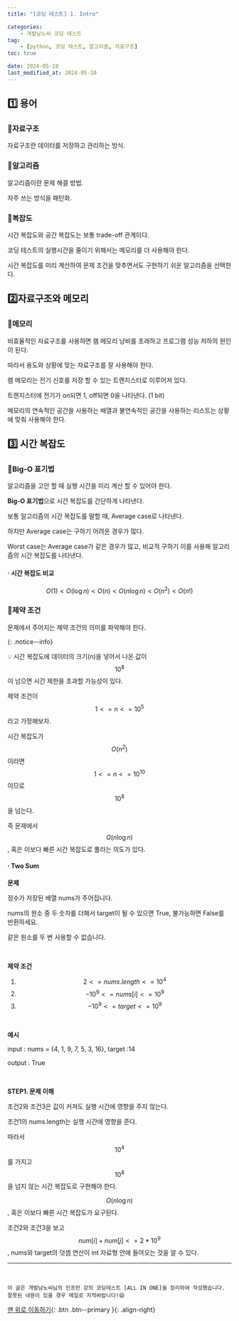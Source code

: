 ```yaml
---
title: "[코딩 테스트] 1. Intro"

categories: 
    - 개발남노씨 코딩 테스트
tag: 
    - [python, 코딩 테스트, 알고리즘, 자료구조]
toc: true

date: 2024-05-10
last_modified_at: 2024-05-10
---
```


## 1️⃣ 용어

### 🔸자료구조

자료구조란 데이터를 저장하고 관리하는 방식.



### 🔸알고리즘

알고리즘이란 문제 해결 방법.

자주 쓰는 방식을 패턴화.



### 🔸복잡도

시간 복잡도와 공간 복잡도는 보통 trade-off 관계이다.

코딩 테스트의 실행시간을 줄이기 위해서는 메모리를 더 사용해야 한다.

시간 복잡도를 미리 계산하여 문제 조건을 맞추면서도 구현하기 쉬운 알고리즘을 선택한다.



## 2️⃣자료구조와 메모리

### 🔸메모리

비효율적인 자료구조를 사용하면 램 메모리 낭비를 초래하고 프로그램 성능 저하의 원인이 된다.

따라서 용도와 상황에 맞는 자료구조를 잘 사용해야 한다.

램 메모리는 전기 신호를 저장 할 수 있는 트랜지스터로 이루어져 있다.

트랜지스터에 전기가 on되면 1, off되면 0을 나타낸다. (1 bit)

메모리의 연속적인 공간을 사용하는 배열과 불연속적인 공간을 사용하는 리스트는 상황에 맞춰 사용해야 한다.



## 3️⃣ 시간 복잡도

### 🔸Big-O 표기법

알고리즘을 고안 할 때 실행 시간을 미리 계산 할 수 있어야 한다.

**Big-O 표기법**으로 시간 복잡도를 간단하게 나타낸다.

보통 알고리즘의 시간 복잡도를 말할 때, Average case로 나타낸다.

하지만 Average case는 구하기 어려운 경우가 많다.

Worst case는 Average case가 같은 경우가 많고, 비교적 구하기 이를 사용해 알고리즘의 시간 복잡도를 나타낸다.



#### ·  시간 복잡도 비교

$$ O(1) < O(\log n) < O(n) < O(n\log n) < O(n^2) < O(n!) $$



### 🔸제약 조건

문제에서 주어지는 제약 조건의 의미를 파악해야 한다.

{: .notice--info}

💡 시간 복잡도에 데이터의 크기(n)을 넣어서 나온 값이 $$ 10^8 $$ 이 넘으면 시간 제한을 초과할 가능성이 있다.



제약 조건이 $$ 1 <= n <= 10^5 $$ 라고 가정해보자.

시간 복잡도가 $$ O(n^2) $$ 이라면 $$ 1 <= n <= 10^10 $$ 이므로 $$ 10^8 $$을 넘는다.

즉 문제에서 $$ O(n \log n) $$, 혹은 이보다 빠른 시간 복잡도로 풀라는 의도가 있다.



#### ·  Two Sum

**문제**

정수가 저장된 배열 nums가 주어집니다.

nums의 원소 중 두 숫자를 더해서 target이 될 수 있으면 True, 불가능하면 False를 반환하세요. 

같은 원소를 두 번 사용할 수 없습니다. 

<br>

**제약 조건**

1.  $$ 2 <= nums.length <= 10^4 $$
2.  $$ -10^9 <= nums[i] <= 10^9 $$
3.  $$ -10^9 <= target <= 10^9 $$ 

<br>

**예시**

input : nums = {4, 1, 9, 7, 5, 3, 16}, target  :14

output : True

<br>

**STEP1. 문제 이해**

조건2와 조건3은 값이 커져도 실행 시간에 영향을 주지 않는다.

조건1의 nums.length는 실행 시간에 영향을 준다.

따라서 $$ 10^4 $$를 가지고 $$ 10^8 $$을 넘지 않는 시간 복잡도로 구현해야 한다.

$$ O(n \log n) $$, 혹은 이보다 빠른 시간 복잡도가 요구된다.

조건2와 조건3을 보고 $$ num[i] + num[j] <= 2 * 10^9 $$, nums와 target의 덧셈 연산이 int 자료형  안에 들어오는 것을 알 수 있다.




***

<br>

    이 글은 개발남노씨님의 인프런 강의 코딩테스트 [ALL IN ONE]을 정리하여 작성했습니다.
    잘못된 내용이 있을 경우 메일로 지적바랍니다!😄

[맨 위로 이동하기](#){: .btn .btn--primary }{: .align-right}
